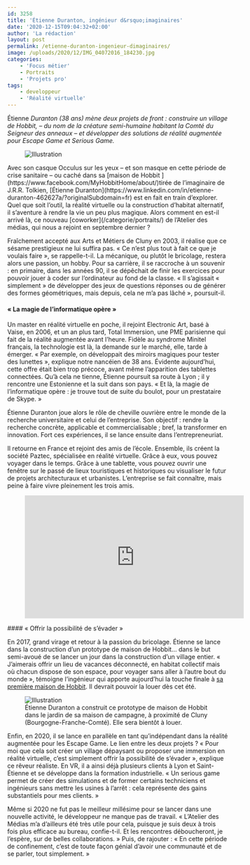```yaml
---
id: 3258
title: 'Étienne Duranton, ingénieur d&rsquo;imaginaires'
date: '2020-12-15T09:04:32+02:00'
author: 'La rédaction'
layout: post
permalink: /etienne-duranton-ingenieur-dimaginaires/
image: /uploads/2020/12/IMG_04072016_184230.jpg
categories:
    - 'Focus métier'
    - Portraits
    - 'Projets pro'
tags:
    - developpeur
    - 'Réalité virtuelle'
---
```


Étienne *Duranton (38 ans) mène deux projets de front : construire un village de Hobbit, – du nom de la créature semi-humaine habitant la Comté du Seigneur des anneaux – et développer des solutions de réalité augmentée pour Escape Game et Serious Game.*

<figure class="wp-block-image"><img src="/uploads/2020/12/IMG_04072016_184230-1-924x1024.jpg" alt="Illustration"></figure>Avec son casque Occulus sur les yeux – et son masque en cette période de crise sanitaire – ou caché dans sa [maison de Hobbit ](https://www.facebook.com/MyHobbitHome/about/)tirée de l’imaginaire de J.R.R. Tolkien, [Étienne Duranton](https://www.linkedin.com/in/etienne-duranton-462627a/?originalSubdomain=fr) est en fait en train d’explorer. Quel que soit l’outil, la réalité virtuelle ou la construction d’habitat alternatif, il s’aventure à rendre la vie un peu plus magique. Alors comment en est-il arrivé là, ce nouveau [coworker](/categorie/portraits/) de l’Atelier des médias, qui nous a rejoint en septembre dernier ?

Fraîchement accepté aux Arts et Métiers de Cluny en 2003, il réalise que ce sésame prestigieux ne lui suffira pas. « Ce n’est plus tout à fait ce que je voulais faire », se rappelle-t-il. La mécanique, ou plutôt le bricolage, restera alors une passion, un hobby. Pour sa carrière, il se raccroche à un souvenir : en primaire, dans les années 90, il se dépêchait de finir les exercices pour pouvoir jouer à coder sur l’ordinateur au fond de la classe. « Il s’agissait « simplement » de développer des jeux de questions réponses ou de générer des formes géométriques, mais depuis, cela ne m’a pas lâché », poursuit-il.

#### « La magie de l’informatique opère »

Un master en réalité virtuelle en poche, il rejoint Electronic Art, basé à Vaise, en 2006, et un an plus tard, Total Immersion, une PME parisienne qui fait de la réalité augmentée avant l’heure. Fidèle au syndrome Minitel français, la technologie est là, la demande sur le marché, elle, tarde à émerger. « Par exemple, on développait des miroirs magiques pour tester des lunettes », explique notre nancéien de 38 ans. Évidente aujourd’hui, cette offre était bien trop précoce, avant même l’apparition des tablettes connectées. Qu’à cela ne tienne, Étienne poursuit sa route à Lyon ; il y rencontre une Estonienne et la suit dans son pays. « Et là, la magie de l’informatique opère : je trouve tout de suite du boulot, pour un prestataire de Skype. »

Étienne Duranton joue alors le rôle de cheville ouvrière entre le monde de la recherche universitaire et celui de l’entreprise. Son objectif : rendre la recherche concrète, applicable et commercialisable ; bref, la transformer en innovation. Fort ces expériences, il se lance ensuite dans l’entrepreneuriat.

Il retourne en France et rejoint des amis de l’école. Ensemble, ils créent la société Paztec, spécialisée en réalité virtuelle. Grâce à eux, vous pouvez voyager dans le temps. Grâce à une tablette, vous pouvez ouvrir une fenêtre sur le passé de lieux touristiques et historiques ou visualiser le futur de projets architecturaux et urbanistes. L’entreprise se fait connaître, mais peine à faire vivre pleinement les trois amis.

<figure class="wp-block-embed-youtube wp-block-embed is-type-video is-provider-youtube wp-embed-aspect-16-9 wp-has-aspect-ratio"><div class="wp-block-embed__wrapper"><iframe allow="accelerometer; autoplay; clipboard-write; encrypted-media; gyroscope; picture-in-picture" allowfullscreen="" frameborder="0" height="281" src="https://www.youtube.com/embed/Diyx1dKXI5o?feature=oembed" title="Invasion de petites tablettes vertes" width="500"></iframe></div></figure>#### « Offrir la possibilité de s’évader »

En 2017, grand virage et retour à la passion du bricolage. Étienne se lance dans la construction d’un prototype de maison de Hobbit… dans le but semi-avoué de se lancer un jour dans la construction d’un village entier. « J’aimerais offrir un lieu de vacances déconnecté, en habitat collectif mais où chacun dispose de son espace, pour voyager sans aller à l’autre bout du monde », témoigne l’ingénieur qui apporte aujourd’hui la touche finale à [sa première maison de Hobbit](https://www.instagram.com/myhobbithome/). Il devrait pouvoir la louer dès cet été.

<figure class="wp-block-image"><img src="/uploads/2020/12/111393268_623007158332944_4932297620349585556_o-1024x768.jpg" alt="Illustration"><figcaption>Étienne Duranton a construit ce prototype de maison de Hobbit dans le jardin de sa maison de campagne, à proximité de Cluny (Bourgogne-Franche-Comté). Elle sera bientôt à louer. </figcaption></figure>Enfin, en 2020, il se lance en parallèle en tant qu’indépendant dans la réalité augmentée pour les Escape Game. Le lien entre les deux projets ? « Pour moi que cela soit créer un village dépaysant ou proposer une immersion en réalité virtuelle, c’est simplement offrir la possibilité de s’évader », explique ce rêveur réaliste. En VR, il a ainsi déjà plusieurs clients à Lyon et Saint-Étienne et se développe dans la formation industrielle. « Un serious game permet de créer des simulations et de former certains techniciens et ingénieurs sans mettre les usines à l’arrêt : cela représente des gains substantiels pour mes clients. »

Même si 2020 ne fut pas le meilleur millésime pour se lancer dans une nouvelle activité, le développeur ne manque pas de travail. « L’Atelier des Médias m’a d’ailleurs été très utile pour cela, puisque je suis deux à trois fois plus efficace au bureau, confie-t-il. Et les rencontres déboucheront, je l’espère, sur de belles collaborations. » Puis, de rajouter : « En cette période de confinement, c’est de toute façon génial d’avoir une communauté et de se parler, tout simplement. »